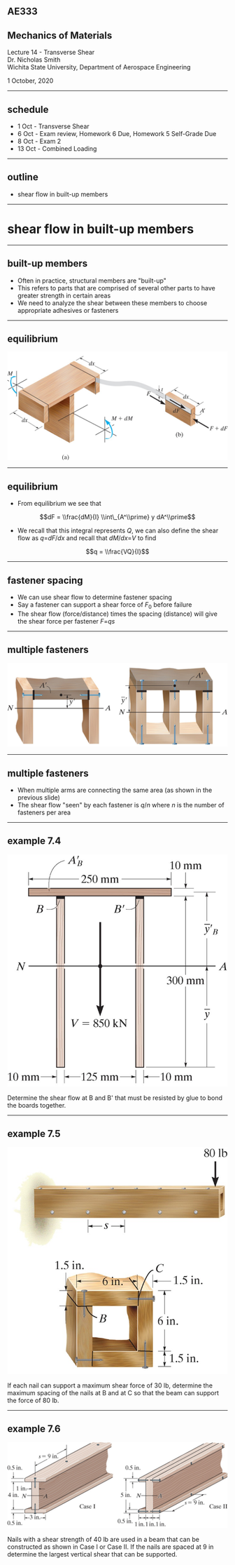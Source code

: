 ## AE333
## Mechanics of Materials
Lecture 14 - Transverse Shear<br/>
Dr. Nicholas Smith<br/>
Wichita State University, Department of Aerospace Engineering

1 October, 2020

----
## schedule

- 1 Oct - Transverse Shear
- 6 Oct - Exam review, Homework 6 Due, Homework 5 Self-Grade Due
- 8 Oct - Exam 2
- 13 Oct - Combined Loading

----
## outline

<!-- vim-markdown-toc GFM -->

* shear flow in built-up members

<!-- vim-markdown-toc -->

---
# shear flow in built-up members

----
## built-up members

-   Often in practice, structural members are "built-up"
-   This refers to parts that are comprised of several other parts to have greater strength in certain areas
-   We need to analyze the shear between these members to choose appropriate adhesives or fasteners

----
## equilibrium

![](../images/built-up-equilibrium.jpg)

----
## equilibrium

-   From equilibrium we see that

$$dF = \\frac{dM}{I} \\int\_{A^\\prime} y dA^\\prime$$

-   We recall that this integral represents *Q*, we can also define the shear flow as *q*=*dF*/*dx* and recall that *dM*/*dx*=*V* to find

$$q = \\frac{VQ}{I}$$

----
## fastener spacing

-   We can use shear flow to determine fastener spacing
-   Say a fastener can support a shear force of *F*<sub>0</sub> before failure
-   The shear flow (force/distance) times the spacing (distance) will give the shear force per fastener
    *F*=*qs*

----
## multiple fasteners

![](../images/shear-flow-multiple.jpg)

----
## multiple fasteners

-   When multiple arms are connecting the same area (as shown in the previous slide)
-   The shear flow "seen" by each fastener is *q*/*n* where *n* is the number of fasteners per area

----
## example 7.4

![](../images/example-7-4.jpg) <!-- .element width="30%" -->

Determine the shear flow at B and B' that must be resisted by glue to bond the boards together.

----
## example 7.5

<div class="left">

![](../images/example-7-5.jpg)

</div>

<div class="right">

If each nail can support a maximum shear force of 30 lb, determine the maximum spacing of the nails at B and at C so that the beam can support the force of 80 lb.

</div>

----
## example 7.6

![](../images/example-7-6.jpg) <!-- .element width="50%" -->

Nails with a shear strength of 40 lb are used in a beam that can be constructed as shown in Case I or Case II. If the nails are spaced at 9 in determine the largest vertical shear that can be supported.

